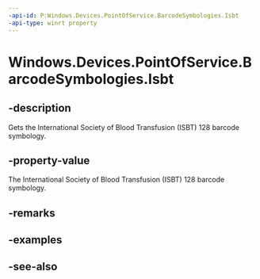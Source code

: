 ----api-id: P:Windows.Devices.PointOfService.BarcodeSymbologies.Isbt
-api-type: winrt property
---<!-- Property syntaxpublic uint Isbt { get; }--># Windows.Devices.PointOfService.BarcodeSymbologies.Isbt## -descriptionGets the International Society of Blood Transfusion (ISBT) 128 barcode symbology.## -property-valueThe International Society of Blood Transfusion (ISBT) 128 barcode symbology.## -remarks## -examples## -see-also
